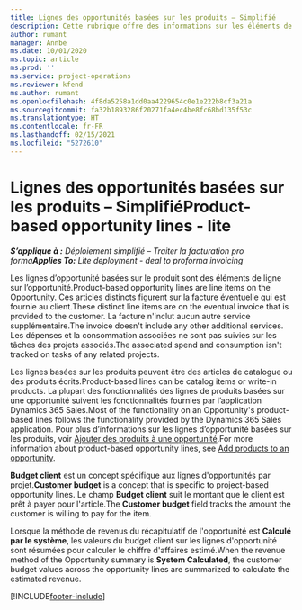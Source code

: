 ```yaml
---
title: Lignes des opportunités basées sur les produits – Simplifié
description: Cette rubrique offre des informations sur les éléments de ligne d’opportunité basée sur des produits dans Project Operations.
author: rumant
manager: Annbe
ms.date: 10/01/2020
ms.topic: article
ms.prod: ''
ms.service: project-operations
ms.reviewer: kfend
ms.author: rumant
ms.openlocfilehash: 4f8da5258a1dd0aa4229654c0e1e222b8cf3a21a
ms.sourcegitcommit: fa32b1893286f20271fa4ec4be8fc68bd135f53c
ms.translationtype: HT
ms.contentlocale: fr-FR
ms.lasthandoff: 02/15/2021
ms.locfileid: "5272610"
---
```

# <a name="product-based-opportunity-lines---lite"></a><span data-ttu-id="fc73b-103">Lignes des opportunités basées sur les produits – Simplifié</span><span class="sxs-lookup"><span data-stu-id="fc73b-103">Product-based opportunity lines - lite</span></span>

<span data-ttu-id="fc73b-104">_**S’applique à :** Déploiement simplifié – Traiter la facturation pro forma_</span><span class="sxs-lookup"><span data-stu-id="fc73b-104">_**Applies To:** Lite deployment - deal to proforma invoicing_</span></span>

<span data-ttu-id="fc73b-105">Les lignes d’opportunité basées sur le produit sont des éléments de ligne sur l’opportunité.</span><span class="sxs-lookup"><span data-stu-id="fc73b-105">Product-based opportunity lines are line items on the Opportunity.</span></span> <span data-ttu-id="fc73b-106">Ces articles distincts figurent sur la facture éventuelle qui est fournie au client.</span><span class="sxs-lookup"><span data-stu-id="fc73b-106">These distinct line items are on the eventual invoice that is provided to the customer.</span></span> <span data-ttu-id="fc73b-107">La facture n'inclut aucun autre service supplémentaire.</span><span class="sxs-lookup"><span data-stu-id="fc73b-107">The invoice doesn't include any other additional services.</span></span> <span data-ttu-id="fc73b-108">Les dépenses et la consommation associées ne sont pas suivies sur les tâches des projets associés.</span><span class="sxs-lookup"><span data-stu-id="fc73b-108">The associated spend and consumption isn't tracked on tasks of any related projects.</span></span>

<span data-ttu-id="fc73b-109">Les lignes basées sur les produits peuvent être des articles de catalogue ou des produits écrits.</span><span class="sxs-lookup"><span data-stu-id="fc73b-109">Product-based lines can be catalog items or write-in products.</span></span> <span data-ttu-id="fc73b-110">La plupart des fonctionnalités des lignes de produits basées sur une opportunité suivent les fonctionnalités fournies par l’application Dynamics 365 Sales.</span><span class="sxs-lookup"><span data-stu-id="fc73b-110">Most of the functionality on an Opportunity's product-based lines follows the functionality provided by the Dynamics 365 Sales application.</span></span> <span data-ttu-id="fc73b-111">Pour plus d’informations sur les lignes d’opportunité basées sur les produits, voir [Ajouter des produits à une opportunité](https://docs.microsoft.com/dynamics365/sales-enterprise/add-products-opportunity).</span><span class="sxs-lookup"><span data-stu-id="fc73b-111">For more information about product-based opportunity lines, see [Add products to an opportunity](https://docs.microsoft.com/dynamics365/sales-enterprise/add-products-opportunity).</span></span>

<span data-ttu-id="fc73b-112">**Budget client** est un concept spécifique aux lignes d'opportunités par projet.</span><span class="sxs-lookup"><span data-stu-id="fc73b-112">**Customer budget** is a concept that is specific to project-based opportunity lines.</span></span> <span data-ttu-id="fc73b-113">Le champ **Budget client** suit le montant que le client est prêt à payer pour l'article.</span><span class="sxs-lookup"><span data-stu-id="fc73b-113">The **Customer budget** field tracks the amount the customer is willing to pay for the item.</span></span>

<span data-ttu-id="fc73b-114">Lorsque la méthode de revenus du récapitulatif de l'opportunité est **Calculé par le système**, les valeurs du budget client sur les lignes d'opportunité sont résumées pour calculer le chiffre d'affaires estimé.</span><span class="sxs-lookup"><span data-stu-id="fc73b-114">When the revenue method of the Opportunity summary is **System Calculated**, the customer budget values across the opportunity lines are summarized to calculate the estimated revenue.</span></span> 



[!INCLUDE[footer-include](../../includes/footer-banner.md)]